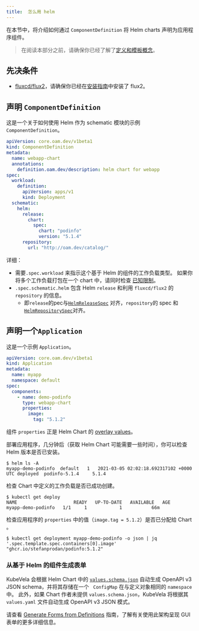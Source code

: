 ```yaml
---
title:  怎么用 helm
---
```


在本节中，将介绍如何通过 `ComponentDefinition` 将 Helm charts 声明为应用程序组件。

> 在阅读本部分之前，请确保你已经了解了[定义和模板概念](../definition-and-templates)。

## 先决条件

* [fluxcd/flux2](../../getting-started/quick-install#3-optional-install-flux2)，请确保你已经在[安装指南](../../getting-started/quick-install)中安装了 flux2。

## 声明 `ComponentDefinition`

这是一个关于如何使用 Helm 作为 schematic 模块的示例 `ComponentDefinition`。

```yaml
apiVersion: core.oam.dev/v1beta1
kind: ComponentDefinition
metadata:
  name: webapp-chart
  annotations:
    definition.oam.dev/description: helm chart for webapp
spec:
  workload:
    definition:
      apiVersion: apps/v1
      kind: Deployment
  schematic:
    helm:
      release:
        chart:
          spec:
            chart: "podinfo"
            version: "5.1.4"
      repository:
        url: "http://oam.dev/catalog/"
```

详细：
- 需要`.spec.workload` 来指示这个基于 Helm 的组件的工作负载类型。 如果你将多个工作负载打包在一个 chart 中，请同时检查 [已知限制](./known-issues#=workload-type-indicator)。
- `.spec.schematic.helm` 包含 Helm `release` 和利用 `fluxcd/flux2` 的 `repository` 的信息。
   - 即`release`的pec与[`HelmReleaseSpec`](https://github.com/fluxcd/helm-controller/blob/main/docs/api/helmrelease.md) 对齐，`repository`的 spec 和[`HelmRepositorySpec`](https://github.com/fluxcd/source-controller/blob/main/docs/api/source.md#source.toolkit.fluxcd.io/v1beta1.HelmRepository)对齐。

## 声明一个`Application`

这是一个示例 `Application`。

```yaml
apiVersion: core.oam.dev/v1beta1
kind: Application
metadata:
  name: myapp
  namespace: default
spec:
  components:
    - name: demo-podinfo 
      type: webapp-chart 
      properties: 
        image:
          tag: "5.1.2"
```

组件 `properties` 正是 Helm Chart 的 [overlay values](https://github.com/captainroy-hy/podinfo/blob/master/charts/podinfo/values.yaml)。

部署应用程序，几分钟后（获取 Helm Chart 可能需要一些时间），你可以检查 Helm 版本是否已安装。
```shell
$ helm ls -A
myapp-demo-podinfo  default   1   2021-03-05 02:02:18.692317102 +0000 UTC deployed  podinfo-5.1.4     5.1.4
```
检查 Chart 中定义的工作负载是否已成功创建。
```shell
$ kubectl get deploy
NAME                     READY   UP-TO-DATE   AVAILABLE   AGE
myapp-demo-podinfo   1/1     1            1           66m
```

检查应用程序的 `properties` 中的值（`image.tag = 5.1.2`）是否已分配给 Chart 。
```shell
$ kubectl get deployment myapp-demo-podinfo -o json | jq '.spec.template.spec.containers[0].image'
"ghcr.io/stefanprodan/podinfo:5.1.2"
```


### 从基于 Helm 的组件生成表单

KubeVela 会根据 Helm Chart 中的 [`values.schema.json`](https://helm.sh/docs/topics/charts/#schema-files) 自动生成 OpenAPI v3 JSON schema，并将其存储在一个 ` ConfigMap` 在与定义对象相同的 `namespace` 中。 此外，如果 Chart 作者未提供 `values.schema.json`，KubeVela 将根据其 `values.yaml` 文件自动生成 OpenAPI v3 JSON 模式。

请查看 [Generate Forms from Definitions](/docs/platform-engineers/openapi-v3-json-schema) 指南，了解有关使用此架构呈现 GUI 表单的更多详细信息。
